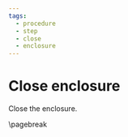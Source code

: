 ```yaml
---
tags:
  - procedure
  - step
  - close
  - enclosure
---
```


# Close enclosure

Close the enclosure.

\pagebreak 

